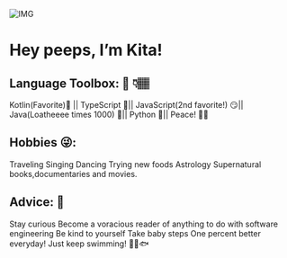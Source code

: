 ![IMG]([https://media.licdn.com/dms/image/C4D16AQE0VsPIvSKjXw/profile-displaybackgroundimage-shrink_350_1400/0/1654303169171?e=1679529600&v=beta&t=ry45xfhtVJcNDcpOL_0KXzmE8TwT1VY1JUvAukArxxQ](https://www.canva.com/design/DAFZA9XQHh0/-dd15YmXj_PFRjkf0M7pWg/view?utm_content=DAFZA9XQHh0&utm_campaign=designshare&utm_medium=link&utm_source=publishsharelink))

# Hey peeps, I’m Kita!

## Language Toolbox: 🧰 👇🏽
Kotlin(Favorite)💙 ||
TypeScript 🤔||
JavaScript(2nd favorite!) 😏||
Java(Loatheeee times 1000) 😤||
Python 🎉||
Peace! ✌🏽

## Hobbies 😜:
Traveling
Singing 
Dancing 
Trying new foods
Astrology 
Supernatural books,documentaries and movies. 

## Advice: 🤔
Stay curious
Become a voracious reader of anything to do with software engineering
Be kind to yourself
Take baby steps
One percent better everyday! 
Just keep swimming! 🐠🦈🐟
